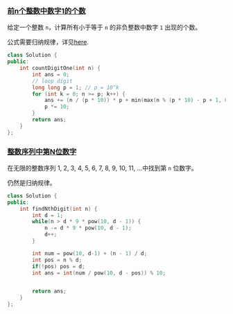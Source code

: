 ### [前n个整数中数字1的个数](https://leetcode-cn.com/problems/number-of-digit-one/)

给定一个整数 `n`，计算所有小于等于 `n` 的非负整数中数字 `1` 出现的个数。

公式需要归纳规律，详见[here](https://leetcode-cn.com/problems/number-of-digit-one/solution/shu-zi-1-de-ge-shu-by-leetcode-solution-zopq/).

```cpp
class Solution {
public:
    int countDigitOne(int n) {
        int ans = 0;
        // loop digit
        long long p = 1; // p = 10^k
        for (int k = 0; n >= p; k++) {
            ans += (n / (p * 10)) * p + min(max(n % (p * 10) - p + 1, 0LL), p);
            p *= 10;
        }
        return ans;
    }
};
```


### [整数序列中第N位数字](https://leetcode-cn.com/problems/nth-digit/)

在无限的整数序列 1, 2, 3, 4, 5, 6, 7, 8, 9, 10, 11, ...中找到第 `n` 位数字。

仍然是归纳规律。

```cpp
class Solution {
public:
    int findNthDigit(int n) {
        int d = 1;
        while(n > d * 9 * pow(10, d - 1)) {
            n -= d * 9 * pow(10, d - 1);
            d++;
        }

        int num = pow(10, d-1) + (n - 1) / d;
        int pos = n % d;
        if(!pos) pos = d;
        int ans = int(num / pow(10, d - pos)) % 10;


        return ans;
    }
};
```

